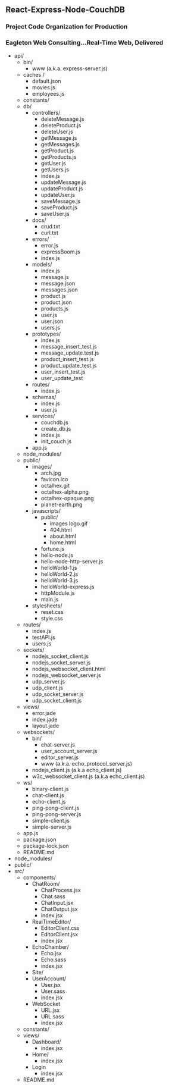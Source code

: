 ## React-Express-Node-CouchDB
### Project Code Organization for Production
### Eagleton Web Consulting...Real-Time Web, Delivered
- api/
  - bin/
    - www (a.k.a. express-server.js)
  - caches /
    - default.json
    - movies.js
    - employees.js
  - constants/
  - db/
    - controllers/
      - deleteMessage.js
      - deleteProduct.js
      - deleteUser.js
      - getMessage.js
      - getMessages.js
      - getProduct.js
      - getProducts.js
      - getUser.js
      - getUsers.js
      - index.js
      - updateMessage.js
      - updateProduct.js
      - updateUser.js
      - saveMessage.js
      - saveProduct.js
      - saveUser.js
    - docs/
      - crud.txt
      - curl.txt
    - errors/
      - error.js
      - expressBoom.js
      - index.js
    - models/
      - index.js
      - message.js
      - message.json
      - messages.json
      - product.js
      - product.json
      - products.js
      - user.js
      - user.json
      - users.js
    - prototypes/
      - index.js
      - message_insert_test.js
      - message_update.test.js
      - product_insert_test.js
      - product_update_test.js
      - user_insert_test.js
      - user_update_test
    - routes/
      - index.js
    - schemas/
      - index.js
      - user.js
    - services/
      - couchdb.js
      - create_db.js
      - index.js
      - init_couch.js
    - app.js
  - node_modules/
  - public/
    - images/
      - arch.jpg
      - favicon.ico
      - octalhex.git
      - octalhex-alpha.png
      - octalhex-opaque.png
      - planet-earth.png
    - javascripts/
      - public/
        - images
          logo.gif
        - 404.html
        - about.html
        - home.html
      - fortune.js
      - hello-node.js
      - hello-node-http-server.js
      - helloWorld-1.js
      - helloWorld-2.js
      - helloWorld-3.js
      - helloWorld-express.js
      - httpModule.js
      - main.js
    - stylesheets/
      - reset.css
      - style.css
  - routes/
    - index.js
    - testAPI.js
    - users.js
  - sockets/
    - nodejs_socket_client.js
    - nodejs_socket_server.js
    - nodejs_websocket_client.html    
    - nodejs_websocket_server.js
    - udp_server.js
    - udp_client.js
    - udp_socket_server.js
    - udp_socket_client.js
  - views/
    - error.jade
    - index.jade
    - layout.jade
  - websockets/
    - bin/  
      - chat-server.js
      - user_account_server.js
      - editor_server.js
      - www (a.k.a. echo_protocol_server.js)
    - nodejs_client.js (a.k.a echo_client.js)
    - w3c_websocket_client.js (a.k.a echo_client.js)
  - ws/
    - binary-client.js
    - chat-client.js
    - echo-client.js
    - ping-pong-client.js
    - ping-pong-server.js
    - simple-client.js
    - simple-server.js
  - app.js
  - package.json
  - package-lock.json
  - README.md
- node_modules/
- public/
- src/
  - components/
    - ChatRoom/
      - ChatProcess.jsx
      - Chat.sass
      - ChatInput.jsx
      - ChatOutput.jsx
      - index.jsx
    - RealTimeEditor/
      - EditorClient.css
      - EditorClient.jsx
      - index.jsx
    - EchoChamber/
      - Echo.jsx
      - Echo.sass
      - index.jsx
    - Site/
    - UserAccount/
      - User.jsx
      - User.sass
      - index.jsx
    - WebSocket
      - URL.jsx
      - URL.sass
      - index.jsx
   - constants/
  - views/
    - Dashboard/
      - index.jsx
    - Home/
      - index.jsx
    - Login
      - index.jsx
   - README.md
